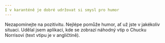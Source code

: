 ```yaml
---
I v karanténě je dobré udržovat si smysl pro humor
---
```


Nezapomínejte na pozitivitu. Nejlépe pomůže humor, ať už jste v jakékoliv situaci. Udělal jsem aplikaci, kde se zobrazí náhodný vtip o Chucku Norrisovi (text vtipu je v angličtině).
